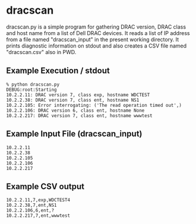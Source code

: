 
# dracscan

dracscan.py is a simple program for gathering DRAC version, DRAC class and
host name from a list of Dell DRAC devices.  It reads a list of IP address
from a file named "dracscan_input" in the present working directory.  It
prints diagnostic information on stdout and also creates a CSV file named
"dracscan.csv" also in PWD.

## Example Execution / stdout

```
% python dracscan.py 
DEBUG:root:Starting
10.2.2.11: DRAC version 7, class exp, hostname WDCTEST
10.2.2.38: DRAC version 7, class ent, hostname NS1
10.2.2.105: Error interrogating: ('The read operation timed out',)
10.2.2.106: DRAC version 6, class ent, hostname None
10.2.2.217: DRAC version 7, class ent, hostname wwwtest
```

## Example Input File (dracscan_input)

```
10.2.2.11
10.2.2.38
10.2.2.105
10.2.2.106
10.2.2.217
```

## Example CSV output

```
10.2.2.11,7,exp,WDCTEST4
10.2.2.38,7,ent,NS1
10.2.2.106,6,ent,?
10.2.2.217,7,ent,wwwtest
```
